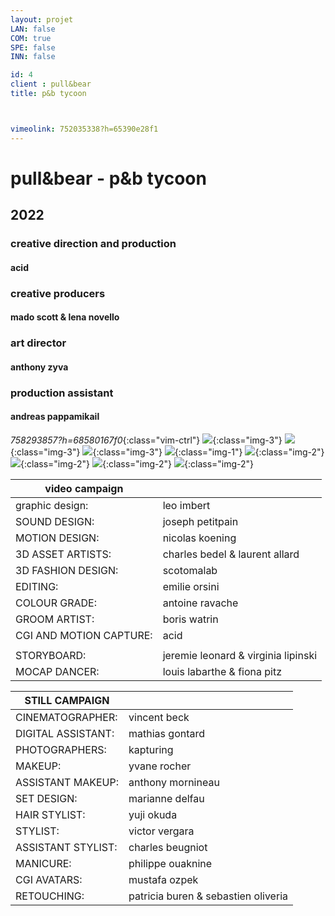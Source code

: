 ```yaml
---
layout: projet
LAN: false  
COM: true
SPE: false
INN: false

id: 4
client : pull&bear
title: p&b tycoon



vimeolink: 752035338?h=65390e28f1
---
```


# pull&bear - p&b tycoon 

## 2022
### creative direction and production 
#### acid
### creative producers 
#### mado scott & lena novello 
### art director 
#### anthony zyva
### production assistant 
#### andreas pappamikail

*758293857?h=68580167f0*{:class="vim-ctrl"}
![](/assets/projets/01_LOLILOP_BIS_03_MAJ.png){:class="img-3"}
![](/assets/projets/01_LOLILOP_BIS_02_MAJ.png){:class="img-3"}
![](/assets/projets/LL1.png){:class="img-3"}
![](/assets/projets/PIONS_05.jpg){:class="img-1"}
![](/assets/projets/TYCOON_03_MAJ_03.png){:class="img-2"}
![](/assets/projets/RC1.png){:class="img-2"}
![](/assets/projets/IMG_4130.png){:class="img-2"}
![](/assets/projets/IMG_4111.png){:class="img-2"}

|video campaign | |
|-------|--------|
|graphic design: | leo imbert |
|SOUND DESIGN: | joseph petitpain | 
|MOTION DESIGN: | nicolas koening |
|3D ASSET ARTISTS: | charles bedel & laurent allard |
|3D FASHION DESIGN: |scotomalab |
|EDITING: | emilie orsini|
|COLOUR GRADE: |antoine ravache |
|GROOM ARTIST: | boris watrin |
|CGI AND MOTION CAPTURE: | acid | 
|||
|STORYBOARD: | jeremie leonard & virginia lipinski |
|MOCAP DANCER: | louis labarthe & fiona pitz |

|STILL CAMPAIGN | |
|-------|--------|
|CINEMATOGRAPHER: |vincent beck| 
|DIGITAL ASSISTANT: |mathias gontard|
|PHOTOGRAPHERS: |kapturing|
|MAKEUP: |yvane rocher|
|ASSISTANT MAKEUP: |anthony mornineau|
|SET DESIGN: |marianne delfau|
|HAIR STYLIST: |yuji okuda|
|STYLIST: |victor vergara|
|ASSISTANT STYLIST: |charles beugniot | 
|MANICURE: |philippe ouaknine |
|CGI AVATARS: |mustafa ozpek |
|RETOUCHING: |patricia buren & sebastien oliveria |